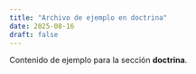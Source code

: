 ```yaml
---
title: "Archivo de ejemplo en doctrina"
date: 2025-08-16
draft: false
---
```


Contenido de ejemplo para la sección **doctrina**.
